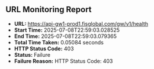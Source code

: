 ## URL Monitoring Report

- **URL:** https://api-gw1-prod1.fisglobal.com/gw/v1/health
- **Start Time:** 2025-07-08T22:59:03.028525
- **End Time:** 2025-07-08T22:59:03.079365
- **Total Time Taken:** 0.05084 seconds
- **HTTP Status Code:** 403
- **Status:** Failure
- **Failure Reason:** HTTP Status Code: 403

